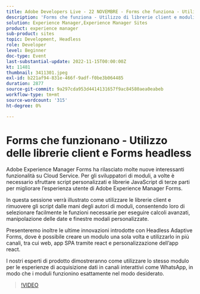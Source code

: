 ```yaml
---
title: Adobe Developers Live - 22 NOVEMBRE - Forms che funziona - Utilizzo delle librerie client e dei Forms headless
description: 'Forms che funziona - Utilizzo di librerie client e moduli headlessAdobe Experience Manager Forms ha rilasciato in Cloud Service molte nuove funzioni interessanti. Per gli sviluppatori di moduli, a volte è necessario sfruttare script personalizzati e librerie JavaScript di terze parti per migliorare l’esperienza utente di Adobe Experience Manager Forms.In questa sessione verrà illustrato come utilizzare le librerie client e rimuovere gli script dalle mani degli autori di moduli, consentendo loro di selezionare facilmente le funzioni necessarie per eseguire calcoli avanzati, manipolazione delle date e finestre modali personalizzate.Verranno inoltre presentate le ultime innovazioni di Headless Adaptive Forms, dove è possibile creare un modulo una volta e utilizzarlo in più canali, tra cui web, app SPA tramite react e personalizzazione dell’app React.Gli esperti del prodotto illustrano come utilizzare lo stesso modulo per esperienze di acquisizione dati in canali interattivi come Whats App: per consentire ai moduli di funzionare nel modo desiderato.'
solution: Experience Manager,Experience Manager Sites
product: experience manager
sub-product: sites
topic: Development, Headless
role: Developer
level: Beginner
doc-type: Event
last-substantial-update: 2022-11-15T00:00:00Z
kt: 11481
thumbnail: 3411301.jpeg
exl-id: b221af94-831e-466f-9adf-f0be3b064485
duration: 2877
source-git-commit: 9a297cda953d4414131657f9ac84580aea0eabeb
workflow-type: tm+mt
source-wordcount: '315'
ht-degree: 0%

---
```


# Forms che funzionano - Utilizzo delle librerie client e Forms headless

Adobe Experience Manager Forms ha rilasciato molte nuove interessanti funzionalità su Cloud Service. Per gli sviluppatori di moduli, a volte è necessario sfruttare script personalizzati e librerie JavaScript di terze parti per migliorare l’esperienza utente di Adobe Experience Manager Forms.

In questa sessione verrà illustrato come utilizzare le librerie client e rimuovere gli script dalle mani degli autori di moduli, consentendo loro di selezionare facilmente le funzioni necessarie per eseguire calcoli avanzati, manipolazione delle date e finestre modali personalizzate.

Presenteremo inoltre le ultime innovazioni introdotte con Headless Adaptive Forms, dove è possibile creare un modulo una sola volta e utilizzarlo in più canali, tra cui web, app SPA tramite react e personalizzazione dell’app react.

I nostri esperti di prodotto dimostreranno come utilizzare lo stesso modulo per le esperienze di acquisizione dati in canali interattivi come WhatsApp, in modo che i moduli funzionino esattamente nel modo desiderato.

>[!VIDEO](https://video.tv.adobe.com/v/3411301/?quality=12&learn=on)
